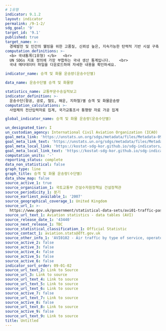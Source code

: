 ```yaml
---
# 1유형
indicator: 9.1.2
layout: indicator
permalink: /9-1-2/
sdg_goal: '9'
target_id: '9.1'
published: true
target_name: >-
  경제발전 및 인간의 웰빙을 위한 고품질, 신뢰성 높은, 지속가능한 탄력적 기반 시설 구축
computation_definitions: >-
  <b> 국내통계(1유형) </b>   <br>
  UN SDGs 지표 정의에 가장 부합하는 국내 생산 통계입니다.    <br>
  국내 메타데이터 파일을 다운로드하여 자세한 내용을 확인하세요.

indicator_name: 승객 및 화물 운송량(운송수단별)

data_name: 운송수단별 승객 및 화물량 

statistics_name: 교통부문수송실적보고
indicator_definition: >-
  운송수단(항공, 공로, 철도, 해운, 지하철)별 승객 및 화물운송량
computation_calculations: >-
  사업체의 전산입력자료 집계, 국가교통조사 통행량 자료 가공 집계

global_indicator_name: 승객 및 화물 운송량(운송수단별)

un_designated_tier: I
un_custodian_agency: International Civil Aviation Organization (ICAO)
goal_meta_link: 'https://unstats.un.org/sdgs/metadata/files/Metadata-09-01-02.pdf'
goal_meta_link_text: 'https://unstats.un.org/sdgs/metadata/files/Metadata-09-01-02.pdf'
goal_meta_local_link: 'https://kostat-sdg-kor.github.io/sdg-indicators/public/data/Metadata-09-01-02_KOR.pdf'
goal_meta_local_link_text: 'https://kostat-sdg-kor.github.io/sdg-indicators/public/data/Metadata-09-01-02_KOR.pdf'
computation_units: '-'
reporting_status: complete
data_non_statistical: false
graph_type: line
graph_title: 승객 및 화물 운송량(수단별)
data_show_map: false
source_active_1: true
source_organisation_1: 국토교통부 건설수자원정책실 건설정책관
source_periodicity_1: 분기
source_earliest_available_1: '2007'
source_geographical_coverage_1: United Kingdom
source_url_1: >-
  https://www.gov.uk/government/statistical-data-sets/avi01-traffic-passenger-numbers-mode-of-travel-to-airport
source_url_text_1: Aviation statistics - data tables (AVI)
source_release_date_1: '43440'
source_next_release_1: TBC
source_statistical_classification_1: Official Statistic
source_contact_1: aviation.stats@dft.gov.uk
source_other_info_1: 'AVI0102 - Air traffic by type of service, operator and airport (ODS, 42.6KB)'
source_active_2: false
source_active_3: false
source_active_4: false
source_active_5: false
source_active_6: false
indicator_sort_order: 09-01-02
source_url_text_2: Link to Source
source_url_3: Link to source
source_url_text_4: Link to source
source_url_text_5: Link to source
source_url_text_6: Link to source
source_active_7: false
source_url_text_7: Link to source
source_active_8: false
source_url_text_8: Link to source
source_active_9: false
source_url_text_9: Link to source
title: Untitled
---
```

